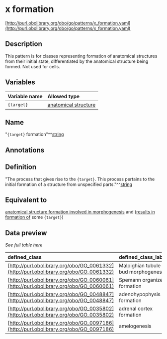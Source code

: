 # x formation

[http://purl.obolibrary.org/obo/go/patterns/x_formation.yaml](http://purl.obolibrary.org/obo/go/patterns/x_formation.yaml)

## Description

This pattern is for classes representing formation of anatomical structures from their initial state, differentiated by the anatomical structure being formed. Not used for cells.




## Variables

| Variable name | Allowed type |
|:--------------|:-------------|
| `{target}` | [anatomical structure](http://purl.obolibrary.org/obo/UBERON_0000061) |

## Name

"`{target}` formation"^^[string](http://www.w3.org/2001/XMLSchema#string)

## Annotations



## Definition

"The process that gives rise to the `{target}`. This process pertains to the initial formation of a structure from unspecified parts."^^[string](http://www.w3.org/2001/XMLSchema#string)

## Equivalent to

[anatomical structure formation involved in morphogenesis](http://purl.obolibrary.org/obo/GO_0048646)  and ([results in formation of](http://purl.obolibrary.org/obo/RO_0002297) some `{target}`)







## Data preview

*See full table [here](https://github.com/geneontology/go-ontology/tree/master/src/design_patterns/x_formation.tsv)*

| defined_class | defined_class_label | target | target_label |
|:--|:--|:--|:--|
| [http://purl.obolibrary.org/obo/GO_0061332](http://purl.obolibrary.org/obo/GO_0061332) | Malpighian tubule bud morphogenesis | [http://purl.obolibrary.org/obo/UBERON_0001054](http://purl.obolibrary.org/obo/UBERON_0001054) | Malpighian tubule |
| [http://purl.obolibrary.org/obo/GO_0060061](http://purl.obolibrary.org/obo/GO_0060061) | Spemann organizer formation | [http://purl.obolibrary.org/obo/UBERON_0003062](http://purl.obolibrary.org/obo/UBERON_0003062) | primitive knot |
| [http://purl.obolibrary.org/obo/GO_0048847](http://purl.obolibrary.org/obo/GO_0048847) | adenohypophysis formation | [http://purl.obolibrary.org/obo/UBERON_0002196](http://purl.obolibrary.org/obo/UBERON_0002196) | adenohypophysis |
| [http://purl.obolibrary.org/obo/GO_0035802](http://purl.obolibrary.org/obo/GO_0035802) | adrenal cortex formation | [http://purl.obolibrary.org/obo/UBERON_0001235](http://purl.obolibrary.org/obo/UBERON_0001235) | adrenal cortex |
| [http://purl.obolibrary.org/obo/GO_0097186](http://purl.obolibrary.org/obo/GO_0097186) | amelogenesis | [http://purl.obolibrary.org/obo/UBERON_0001752](http://purl.obolibrary.org/obo/UBERON_0001752) | enamel |


